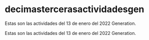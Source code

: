 # decimastercerasactividadesgen
Estas son las actividades del 13 de enero del 2022 Generation.


Estas son las actividades del 13 de enero del 2022 Generation.
